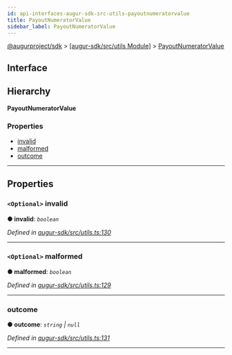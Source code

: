 ```yaml
---
id: api-interfaces-augur-sdk-src-utils-payoutnumeratorvalue
title: PayoutNumeratorValue
sidebar_label: PayoutNumeratorValue
---
```


[@augurproject/sdk](api-readme.md) > [[augur-sdk/src/utils Module]](api-modules-augur-sdk-src-utils-module.md) > [PayoutNumeratorValue](api-interfaces-augur-sdk-src-utils-payoutnumeratorvalue.md)

## Interface

## Hierarchy

**PayoutNumeratorValue**

### Properties

* [invalid](api-interfaces-augur-sdk-src-utils-payoutnumeratorvalue.md#invalid)
* [malformed](api-interfaces-augur-sdk-src-utils-payoutnumeratorvalue.md#malformed)
* [outcome](api-interfaces-augur-sdk-src-utils-payoutnumeratorvalue.md#outcome)

---

## Properties

<a id="invalid"></a>

### `<Optional>` invalid

**● invalid**: *`boolean`*

*Defined in [augur-sdk/src/utils.ts:130](https://github.com/AugurProject/augur/blob/3727cd4ec9/packages/augur-sdk/src/utils.ts#L130)*

___
<a id="malformed"></a>

### `<Optional>` malformed

**● malformed**: *`boolean`*

*Defined in [augur-sdk/src/utils.ts:129](https://github.com/AugurProject/augur/blob/3727cd4ec9/packages/augur-sdk/src/utils.ts#L129)*

___
<a id="outcome"></a>

###  outcome

**● outcome**: *`string` \| `null`*

*Defined in [augur-sdk/src/utils.ts:131](https://github.com/AugurProject/augur/blob/3727cd4ec9/packages/augur-sdk/src/utils.ts#L131)*

___

